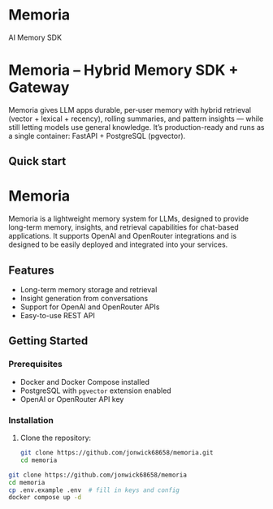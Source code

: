 # Memoria
AI Memory SDK
# Memoria – Hybrid Memory SDK + Gateway

Memoria gives LLM apps durable, per‑user memory with hybrid retrieval (vector + lexical + recency), rolling summaries, and pattern insights — while still letting models use general knowledge. It’s production-ready and runs as a single container: FastAPI + PostgreSQL (pgvector).

## Quick start

# Memoria

Memoria is a lightweight memory system for LLMs, designed to provide long-term memory, insights, and retrieval capabilities for chat-based applications. It supports OpenAI and OpenRouter integrations and is designed to be easily deployed and integrated into your services.

## Features
- Long-term memory storage and retrieval
- Insight generation from conversations
- Support for OpenAI and OpenRouter APIs
- Easy-to-use REST API

## Getting Started

### Prerequisites
- Docker and Docker Compose installed
- PostgreSQL with `pgvector` extension enabled
- OpenAI or OpenRouter API key

### Installation
1. Clone the repository:
   ```bash
   git clone https://github.com/jonwick68658/memoria.git
   cd memoria

```bash
git clone https://github.com/jonwick68658/memoria
cd memoria
cp .env.example .env  # fill in keys and config
docker compose up -d

